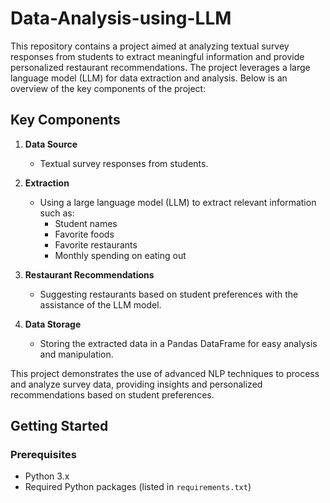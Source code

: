 # Data-Analysis-using-LLM

This repository contains a project aimed at analyzing textual survey responses from students to extract meaningful information and provide personalized restaurant recommendations. The project leverages a large language model (LLM) for data extraction and analysis. Below is an overview of the key components of the project:

## Key Components

1. **Data Source**
   - Textual survey responses from students.

2. **Extraction**
   - Using a large language model (LLM) to extract relevant information such as:
     - Student names
     - Favorite foods
     - Favorite restaurants
     - Monthly spending on eating out

3. **Restaurant Recommendations**
   - Suggesting restaurants based on student preferences with the assistance of the LLM model.

4. **Data Storage**
   - Storing the extracted data in a Pandas DataFrame for easy analysis and manipulation.

This project demonstrates the use of advanced NLP techniques to process and analyze survey data, providing insights and personalized recommendations based on student preferences.

## Getting Started

### Prerequisites

- Python 3.x
- Required Python packages (listed in `requirements.txt`)
